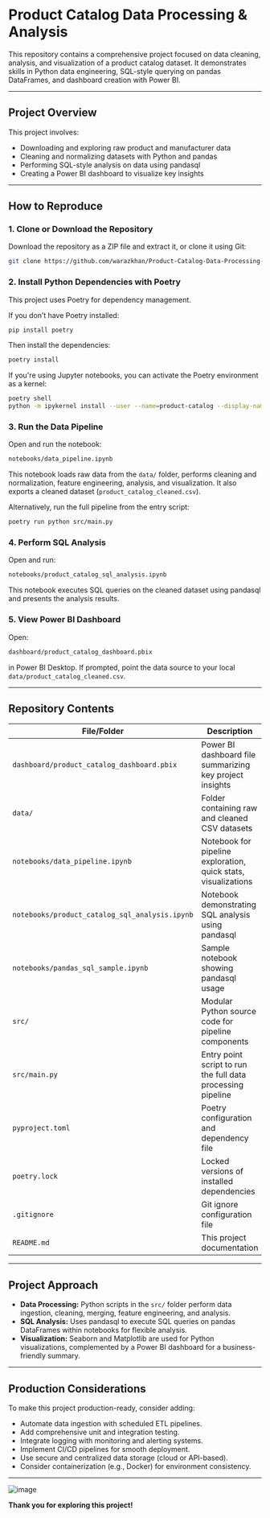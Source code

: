 # Product Catalog Data Processing & Analysis

This repository contains a comprehensive project focused on data cleaning, analysis, and visualization of a product catalog dataset. It demonstrates skills in Python data engineering, SQL-style querying on pandas DataFrames, and dashboard creation with Power BI.

---

## Project Overview

This project involves:

- Downloading and exploring raw product and manufacturer data  
- Cleaning and normalizing datasets with Python and pandas  
- Performing SQL-style analysis on data using pandasql  
- Creating a Power BI dashboard to visualize key insights  

---

## How to Reproduce

### 1. Clone or Download the Repository

Download the repository as a ZIP file and extract it, or clone it using Git:

```bash 
git clone https://github.com/warazkhan/Product-Catalog-Data-Processing-and-Analysis.git
```

### 2. Install Python Dependencies with Poetry

This project uses Poetry for dependency management.

If you don’t have Poetry installed:
```bash
pip install poetry
```
Then install the dependencies:
```bash
poetry install
```
If you're using Jupyter notebooks, you can activate the Poetry environment as a kernel:
```bash
poetry shell
python -m ipykernel install --user --name=product-catalog --display-name "Python (Product Catalog)"
```

### 3. Run the Data Pipeline

Open and run the notebook:

```bash
notebooks/data_pipeline.ipynb
```

This notebook loads raw data from the `data/` folder, performs cleaning and normalization, feature engineering, analysis, and visualization. It also exports a cleaned dataset (`product_catalog_cleaned.csv`).

Alternatively, run the full pipeline from the entry script:
```bash
poetry run python src/main.py
```

### 4. Perform SQL Analysis

Open and run:
```bash
notebooks/product_catalog_sql_analysis.ipynb
```


This notebook executes SQL queries on the cleaned dataset using pandasql and presents the analysis results.

### 5. View Power BI Dashboard

Open:
```bash
dashboard/product_catalog_dashboard.pbix
```


in Power BI Desktop. If prompted, point the data source to your local `data/product_catalog_cleaned.csv`.

---

## Repository Contents

| File/Folder                                            | Description                                                    |
| ------------------------------------------------------ | -------------------------------------------------------------- |
| `dashboard/product_catalog_dashboard.pbix`             | Power BI dashboard file summarizing key project insights        |
| `data/`                                                | Folder containing raw and cleaned CSV datasets                 |
| `notebooks/data_pipeline.ipynb` | Notebook for pipeline exploration, quick stats, visualizations |
| `notebooks/product_catalog_sql_analysis.ipynb`         | Notebook demonstrating SQL analysis using pandasql             |
| `notebooks/pandas_sql_sample.ipynb`                    | Sample notebook showing pandasql usage                         |
| `src/`                                                 | Modular Python source code for pipeline components             |
| `src/main.py`                                          | Entry point script to run the full data processing pipeline    |
| `pyproject.toml`                                       | Poetry configuration and dependency file                      |
| `poetry.lock`                                          | Locked versions of installed dependencies                      |
| `.gitignore`                                           | Git ignore configuration file                                 |
| `README.md`                                            | This project documentation                                    |

---

## Project Approach

- **Data Processing:** Python scripts in the `src/` folder perform data ingestion, cleaning, merging, feature engineering, and analysis.
- **SQL Analysis:** Uses pandasql to execute SQL queries on pandas DataFrames within notebooks for flexible analysis.
- **Visualization:** Seaborn and Matplotlib are used for Python visualizations, complemented by a Power BI dashboard for a business-friendly summary.

---

## Production Considerations

To make this project production-ready, consider adding:

- Automate data ingestion with scheduled ETL pipelines.
- Add comprehensive unit and integration testing.
- Integrate logging with monitoring and alerting systems.
- Implement CI/CD pipelines for smooth deployment.
- Use secure and centralized data storage (cloud or API-based).
- Consider containerization (e.g., Docker) for environment consistency.
---

![image](https://github.com/user-attachments/assets/c2b7c7d3-1b4d-4b68-969c-ae114391abe4)


**Thank you for exploring this project!**
